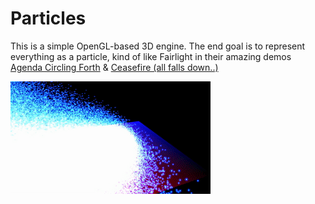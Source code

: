 # Particles
This is a simple OpenGL-based 3D engine.
The end goal is to represent everything as a particle, kind of like Fairlight in their 
amazing demos [Agenda Circling Forth](http://www.pouet.net/prod.php?which=54603) & [Ceasefire (all falls down..)](http://www.pouet.net/prod.php?which=55558)

![Demo GIF](https://raw.githubusercontent.com/maeln/particles/master/demo.gif)

